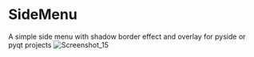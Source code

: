 # SideMenu
A simple side menu with shadow border effect and overlay for pyside or pyqt projects
![Screenshot_15](https://user-images.githubusercontent.com/73961037/111905007-9f588380-8a5a-11eb-9806-2ee30ce86eb7.png)
